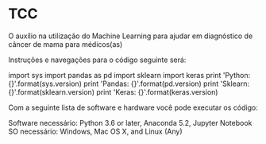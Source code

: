 # TCC
O auxílio na utilização do Machine Learning para ajudar em diagnóstico de câncer de mama para médicos(as)

Instruções e navegações para o código seguinte será:

import sys import pandas as pd import sklearn import keras print 'Python: {}'.format(sys.version) print 'Pandas: {}'.format(pd.version) print 'Sklearn: {}'.format(sklearn.version) print 'Keras: {}'.format(keras.version)

Com a seguinte lista de software e hardware você pode executar os código:

Software necessário: Python 3.6 or later,	Anaconda 5.2, Jupyter Notebook
SO necessário: Windows, Mac OS X, and Linux (Any)
